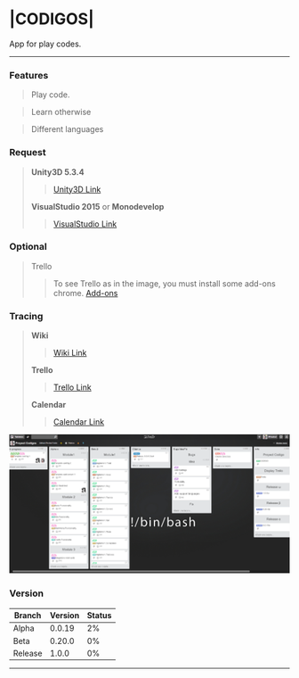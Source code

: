 # |CODIGOS|
App for play codes.
_______________________________

### Features

>Play code.

>Learn otherwise

>Different languages


### Request

> **Unity3D 5.3.4**
>>[Unity3D Link][1]
>
> **VisualStudio 2015** or **Monodevelop**
>> [VisualStudio Link][2]

### Optional 

> Trello
>> To see Trello as in the image, you must install some add-ons chrome. [Add-ons][6]


### Tracing

> **Wiki**
>> [Wiki Link][3]
>
> **Trello**
>> [Trello Link][4]
>
> **Calendar**
>> [Calendar Link][5]

![TP](/Resources/PreviewTrello.png)

### Version

| Branch     | Version    | Status |
| --------|---------|-------|
| Alpha  | 0.0.19   | 2%    |
| Beta | 0.20.0 | 0%    |
| Release | 1.0.0 | 0%    |

____________________________________


[1]: https://unity3d.com "Unity3D Link"
[2]: https://www.visualstudio.com "Visual Studio 2015"
[3]: https://github.com/lPinchol/codigo/wiki "Wiki CODIGOS"
[4]: https://trello.com/b/RN7HQjjv/proyect-codigos "Trello CODIGOS"
[5]: https://trello.com/b/RN7HQjjv/proyect-codigos/calendar "Calendar CODIGOS" 
[6]: https://trello.com/c/GqkdDgop/3-guide-trello "Trello add-ons"
